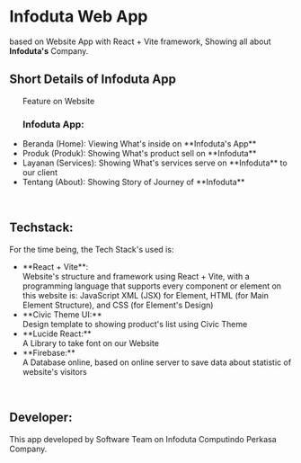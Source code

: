 # Infoduta Web App
based on Website App with React + Vite framework, Showing all about **Infoduta's** Company.

## Short Details of Infoduta App
<ul>
  Feature on Website <h3>Infoduta App:</h3>
  <li>Beranda (Home): Viewing What's inside on **Infoduta's App**</li>
  <li>Produk (Produk): Showing What's product sell on **Infoduta**</li>
  <li>Layanan (Services): Showing What's services serve on **Infoduta** to our client</li>
  <li>Tentang (About): Showing Story of Journey of **Infoduta**</li>
</ul>
<br>

## Techstack:
For the time being, the Tech Stack's used is:
<ul>
  <li>**React + Vite**: <br> Website's structure and framework using React + Vite, with a programming language that supports every component or element on this website is: JavaScript XML (JSX) for Element, HTML (for Main Element Structure), and CSS (for Element's Design)</li>
  <li>**Civic Theme UI:** <br> Design template to showing product's list using Civic Theme</li>
  <li>**Lucide React:** <br> A Library to take font on our Website</li>
  <li>**Firebase:** <br> A Database online, based on online server to save data about statistic of website's visitors</li>
</ul>
<br>

## Developer:
This app developed by Software Team on Infoduta Computindo Perkasa Company.
